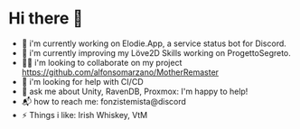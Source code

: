 # Hi there 👋

* 🔭 i'm currently working on Elodie.App, a service status bot for Discord.
* 🌱 i'm currently improving my Löve2D Skills working on ProgettoSegreto.
* 👯‍♂️ i'm looking to collaborate on my project https://github.com/alfonsomarzano/MotherRemaster
* 🤔 i'm looking for help with CI/CD
* 💭 ask me about Unity, RavenDB, Proxmox: I'm happy to help!
* 📬 how to reach me: fonzistemista@discord
* ⚡ Things i like: Irish Whiskey, VtM
